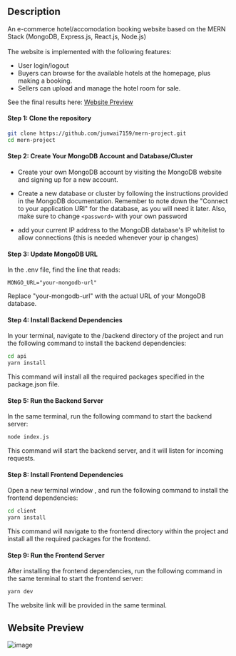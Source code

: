 ## Description
An e-commerce hotel/accomodation booking website based on the MERN Stack (MongoDB, Express.js, React.js, Node.js) </br> </br>
The website is implemented with the following features:
- User login/logout 
- Buyers can browse for the available hotels at the homepage, plus making a booking.
- Sellers can upload and manage the hotel room for sale.

See the final results here: [Website Preview](https://github.com/junwai7159/mern-project/edit/master/README.md#website-preview)

#### Step 1: Clone the repository

```bash
git clone https://github.com/junwai7159/mern-project.git
cd mern-project
```

#### Step 2: Create Your MongoDB Account and Database/Cluster

- Create your own MongoDB account by visiting the MongoDB website and signing up for a new account.

- Create a new database or cluster by following the instructions provided in the MongoDB documentation. Remember to note down the "Connect to your application URI" for the database, as you will need it later. Also, make sure to change `<password>` with your own password

- add your current IP address to the MongoDB database's IP whitelist to allow connections (this is needed whenever your ip changes)

#### Step 3: Update MongoDB URL

In the .env file, find the line that reads:

`MONGO_URL="your-mongodb-url"`

Replace "your-mongodb-url" with the actual URL of your MongoDB database.

#### Step 4: Install Backend Dependencies

In your terminal, navigate to the /backend directory of the project and run the following command to install the backend dependencies:

```bash
cd api
yarn install
```

This command will install all the required packages specified in the package.json file.

#### Step 5: Run the Backend Server

In the same terminal, run the following command to start the backend server:

```bash
node index.js
```

This command will start the backend server, and it will listen for incoming requests.

#### Step 8: Install Frontend Dependencies

Open a new terminal window , and run the following command to install the frontend dependencies:

```bash
cd client
yarn install
```

This command will navigate to the frontend directory within the project and install all the required packages for the frontend.

#### Step 9: Run the Frontend Server

After installing the frontend dependencies, run the following command in the same terminal to start the frontend server:

```bash
yarn dev
```
The website link will be provided in the same terminal.

## Website Preview
![image](https://github.com/junwai7159/mern-project/assets/67097978/c96989f6-e43c-4efd-bce3-763f71a47ceb)


